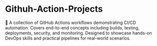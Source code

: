 # Githuh-Action-Projects
🚀 A collection of GitHub Actions workflows demonstrating CI/CD automation. Covers end-to-end concepts including builds, testing, deployments, security, and monitoring. Designed to showcase hands-on DevOps skills and practical pipelines for real-world scenarios.

